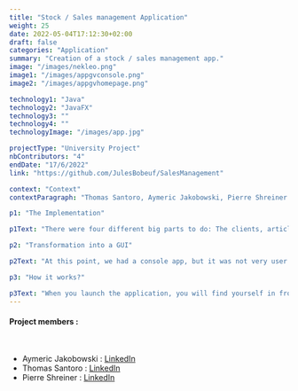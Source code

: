 ```yaml
---
title: "Stock / Sales management Application"
weight: 25
date: 2022-05-04T17:12:30+02:00
draft: false
categories: "Application"
summary: "Creation of a stock / sales management app."
image: "/images/nekleo.png"
image1: "/images/appgvconsole.png"
image2: "/images/appgvhomepage.png"

technology1: "Java"
technology2: "JavaFX"
technology3: ""
technology4: ""
technologyImage: "/images/app.jpg"

projectType: "University Project"
nbContributors: "4"
endDate: "17/6/2022"
link: "https://github.com/JulesBobeuf/SalesManagement"

context: "Context"
contextParagraph: "Thomas Santoro, Aymeric Jakobowski, Pierre Shreiner and I had to develop a management/sales app that would be suitable for a company. We had just 2 weeks to do it, and there was a lot to be done: the program in itself, the adaptation into a GUI app, the unitary tests and much more. The technologies we had to use were Java and JavaFX."

p1: "The Implementation"

p1Text: "There were four different big parts to do: The clients, articles and stocks parts first, then the lists to keep track of the cart of the buyer. I mainly worked on the last three parts with the help of Pierre Shreiner, one of my mates. The other two, Thomas Santoro and Aymeric Jakobowski, worked on the Client part as well as some management class assignment we had to do."

p2: "Transformation into a GUI"

p2Text: "At this point, we had a console app, but it was not very user friendly. We then logically had to transform it into a Graphic User Interface to improve that. There were multiple views that were all linked together. With the help of buttons and listboxes, we managed to display all the required data and functionalities we programmed earlier."

p3: "How it works?"

p3Text: "When you launch the application, you will find yourself in front of a GUI that will let you select which part you would like to access: clients, stocks... Afterwards, you will have menus that will open up, which will let you choose whether if you want to see the current data, if you want to add, update or delete data and so on. You could also select how you would want the data to be sorted. As a whole, the app is quite complete, especially for first year students."
---
```

#### Project members :
&nbsp;
- Aymeric Jakobowski : [LinkedIn](https://www.linkedin.com/in/aymeric-jakobowski/)
- Thomas Santoro : [LinkedIn](https://www.linkedin.com/in/thomas-santoro/)
- Pierre Shreiner : [LinkedIn](https://www.linkedin.com/in/pierre-schreiner/)
